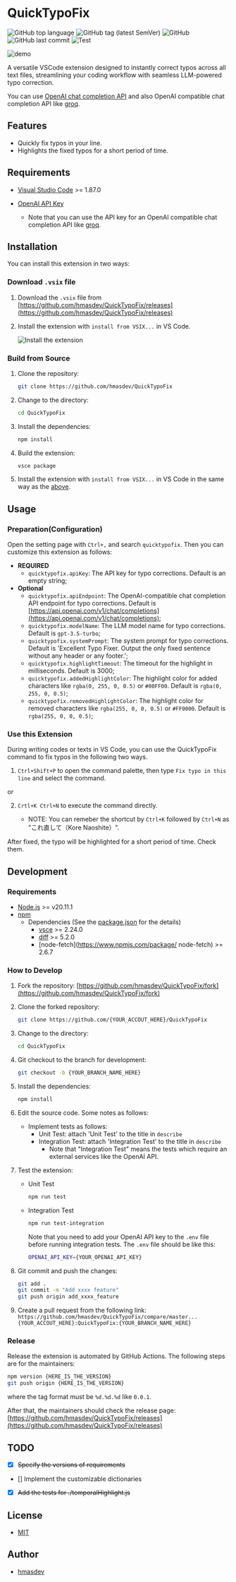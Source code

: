 # QuickTypoFix

![GitHub top language](https://img.shields.io/github/languages/top/hmasdev/QuickTypoFix)
![GitHub tag (latest SemVer)](https://img.shields.io/github/v/tag/hmasdev/QuickTypoFix?sort=semver)
![GitHub](https://img.shields.io/github/license/hmasdev/QuickTypoFix)
![GitHub last commit](https://img.shields.io/github/last-commit/hmasdev/QuickTypoFix)
![Test](https://github.com/hmasdev/QuickTypoFix/actions/workflows/unit-test.yml/badge.svg)

![demo](https://github.com/hmasdev/QuickTypoFix/blob/main/images/demo.gif)

A versatile VSCode extension designed to instantly correct typos across all text files,
streamlining your coding workflow with seamless LLM-powered typo correction.

You can use [OpenAI chat completion API](https://platform.openai.com/docs/guides/text-generation/chat-completions-api) and also OpenAI compatible chat completion API like [groq](https://wow.groq.com/).

## Features

- Quickly fix typos in your line.
- Highlights the fixed typos for a short period of time.

## Requirements

- [Visual Studio Code](https://code.visualstudio.com/) >= 1.87.0
- [OpenAI API Key](https://platform.openai.com/api-keys)

  - Note that you can use the API key for an OpenAI compatible chat completion API like [groq](https://wow.groq.com/).

## Installation

You can install this extension in two ways:

### Download `.vsix` file

1. Download the `.vsix` file from [https://github.com/hmasdev/QuickTypoFix/releases](https://github.com/hmasdev/QuickTypoFix/releases)

2. Install the extension with `install from VSIX...` in VS Code.

    ![Install the extension](https://github.com/hmasdev/QuickTypoFix/blob/main/images/install-extension.png)

### Build from Source

1. Clone the repository:

    ```sh
    git clone https://github.com/hmasdev/QuickTypoFix
    ```

2. Change to the directory:

    ```sh
    cd QuickTypoFix
    ```

3. Install the dependencies:

    ```sh
    npm install
    ```

4. Build the extension:

    ```sh
    vsce package
    ```

5. Install the extension with `install from VSIX...` in VS Code in the same way as the [above](#download-vsix-file).

## Usage

### Preparation(Configuration)

Open the setting page with `Ctrl+,` and search `quicktypofix`.
Then you can customize this extension as follows:

- **REQUIRED**
  - `quicktypofix.apiKey`: The API key for typo corrections. Default is an empty string;
- **Optional**
  - `quicktypofix.apiEndpoint`: The OpenAI-compatible chat completion API endpoint for typo corrections. Default is [https://api.openai.com/v1/chat/completions](https://api.openai.com/v1/chat/completions);
  - `quicktypofix.modelName`: The LLM model name for typo corrections. Default is `gpt-3.5-turbo`;
  - `quicktypofix.systemPrompt`: The system prompt for typo corrections. Default is 'Excellent Typo Fixer. Output the only fixed sentence without any header or any footer.';
  - `quicktypofix.highlightTimeout`: The timeout for the highlight in milliseconds. Default is 3000;
  - `quicktypofix.addedHighlightColor`: The highlight color for added characters like `rgba(0, 255, 0, 0.5)` or `#00FF00`. Default is `rgba(0, 255, 0, 0.5)`;
  - `quicktypofix.removedHighlightColor`: The highlight color for removed characters like `rgba(255, 0, 0, 0.5)` or `#FF0000`. Default is `rgba(255, 0, 0, 0.5)`;

### Use this Extension

During writing codes or texts in VS Code, you can use the QuickTypoFix command to fix typos in the following two ways.

1. `Ctrl+Shift+P` to open the command palette, then type `Fix typo in this line` and select the command.

or

2. `Crtl+K Ctrl+N` to execute the command directly.

   - NOTE: You can remeber the shortcut by `Ctrl+K` followed by `Ctrl+N` as "これ直して（Kore Naoshite）".

After fixed, the typo will be highlighted for a short period of time. Check them.

## Development

### Requirements

- [Node.js](https://nodejs.org/) >= v20.11.1
- [npm](https://www.npmjs.com/get-npm)
  - Dependencies (See the [package.json](./package.json) for the details)
    - [vsce](https://code.visualstudio.com/api/working-with-extensions/publishing-extension) >= 2.24.0
    - [diff](https://www.npmjs.com/package/diff) >= 5.2.0
    - [node-fetch](https://www.npmjs.com/package/ node-fetch) >= 2.6.7

### How to Develop

1. Fork the repository: [https://github.com/hmasdev/QuickTypoFix/fork](https://github.com/hmasdev/QuickTypoFix/fork)

2. Clone the forked repository:

    ```sh
    git clone https://github.com/{YOUR_ACCOUT_HERE}/QuickTypoFix
    ```

3. Change to the directory:

    ```sh
    cd QuickTypoFix
    ```

4. Git checkout to the branch for development:

    ```sh
    git checkout -b {YOUR_BRANCH_NAME_HERE}
    ```

5. Install the dependencies:

    ```sh
    npm install
    ```

6. Edit the source code. Some notes as follows:

   - Implement tests as follows:
     - Unit Test: attach 'Unit Test' to the title in `describe`
     - Integration Test: attach 'Integration Test' to the title in `describe`
       - Note that "Integration Test" means the tests which require an external services like the OpenAI API.

7. Test the extension:

   - Unit Test

     ```sh
     npm run test
     ```

   - Integration Test

     ```sh
     npm run test-integration
     ```

     Note that you need to add your OpenAI API key to the `.env` file before running integration tests. The `.env` file should be like this:

     ```sh
     OPENAI_API_KEY={YOUR_OPENAI_API_KEY}
     ```

8. Git commit and push the changes:

    ```sh
    git add .
    git commit -m "Add xxxx feature"
    git push origin add_xxxx_feature
    ```

9. Create a pull request from the following link: `https://github.com/hmasdev/QuickTypoFix/compare/master...{YOUR_ACCOUT_HERE}:QuickTypoFix:{YOUR_BRANCH_NAME_HERE}`

### Release

Release the extension is automated by GitHub Actions. The following steps are for the maintainers:

```sh
npm version {HERE_IS_THE_VERSION}
git push origin {HERE_IS_THE_VERSION}
```

where the tag format must be `%d.%d.%d` like `0.0.1`.

After that, the maintainers should check the release page: [https://github.com/hmasdev/QuickTypoFix/releases](https://github.com/hmasdev/QuickTypoFix/releases)

## TODO

- [x] ~~Specify the versions of requirements~~
- [] Implement the customizable dictionaries
- [x] ~~Add the tests for ./temporalHighlight.js~~

## License

- [MIT](https://github.com/hmasdev/QuickTypoFix/blob/main/LICENSE)

## Author

- [hmasdev](https://github.com/hmasdev)
